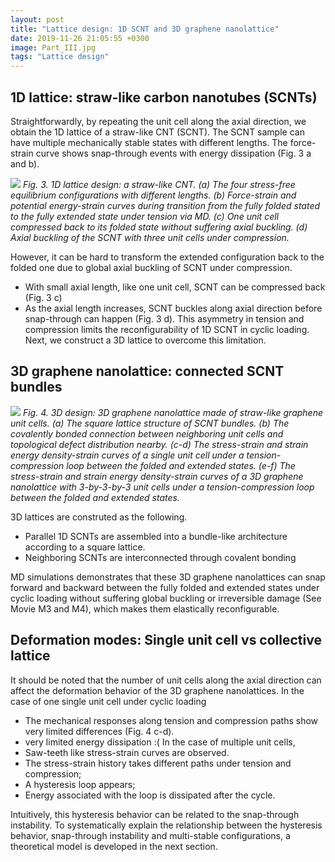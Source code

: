 ```yaml
---
layout: post
title: "Lattice design: 1D SCNT and 3D graphene nanolattice"
date: 2019-11-26 21:05:55 +0300
image: Part_III.jpg
tags: "Lattice design"
---
```


## 1D lattice: straw-like carbon nanotubes (SCNTs)

Straightforwardly, by repeating the unit cell along the axial direction, we obtain the 1D lattice of a straw-like CNT (SCNT). The SCNT sample can have multiple mechanically stable states with different lengths. The force-strain curve shows snap-through events with energy dissipation (Fig. 3 a and b).

![]({{site.baseurl}}/images/figures/fig3.jpg)
*Fig. 3. 1D lattice design: a straw-like CNT. (a) The four stress-free equilibrium configurations with different lengths. (b) Force-strain and potential energy-strain curves during transition from the fully folded stated to the fully extended state under tension via MD. (c) One unit cell compressed back to its folded state without suffering axial buckling. (d) Axial buckling of the SCNT with three unit cells under compression.*


However, it can be hard to transform the extended configuration back to the folded one due to global axial buckling of SCNT under compression. 
* With small axial length, like one unit cell, SCNT can be compressed back (Fig. 3 c)
* As the axial length increases, SCNT buckles along axial direction before snap-through can happen (Fig. 3 d).
This asymmetry in tension and compression limits the reconfigurability of 1D SCNT in cyclic loading. 
Next, we construct a 3D lattice to overcome this limitation. 

## 3D graphene nanolattice: connected SCNT bundles

![]({{site.baseurl}}/images/figures/fig4.jpg)
*Fig. 4. 3D design: 3D graphene nanolattice made of straw-like graphene unit cells. (a) The square lattice structure of SCNT bundles. (b) The covalently bonded connection between neighboring unit cells and topological defect distribution nearby. (c-d) The stress-strain and strain energy density-strain curves of a single unit cell under a tension-compression loop between the folded and extended states. (e-f) The stress-strain and strain energy density-strain curves of a 3D graphene nanolattice with 3-by-3-by-3 unit cells under a tension-compression loop between the folded and extended states.*

3D lattices are construted as the following.
* Parallel 1D SCNTs are assembled into a bundle-like architecture according to a square lattice.
* Neighboring SCNTs are interconnected through covalent bonding

MD simulations demonstrates that these 3D graphene nanolattices can snap forward and backward between the fully folded and extended states under cyclic loading without suffering global buckling or irreversible damage (See Movie M3 and M4), which makes them elastically reconfigurable.


## Deformation modes: Single unit cell vs collective lattice
It should be noted that the number of unit cells along the axial direction can affect the deformation behavior of the 3D graphene nanolattices.
In the case of one single unit cell under cyclic loading
* The mechanical responses along tension and compression paths show very limited differences (Fig. 4 c-d).
* very limited energy dissipation :(
In the case of multiple unit cells,
* Saw-teeth like stress-strain curves are observed.  
* The stress-strain history takes different paths under tension and compression;
* A hysteresis loop appears;
* Energy associated with the loop is dissipated after the cycle.

Intuitively, this hysteresis behavior can be related to the snap-through instability. To systematically explain the relationship between the hysteresis behavior, snap-through instability and multi-stable configurations, a theoretical model is developed in the next section. 

<!--
You’ll find this post in your `_posts` directory. Go ahead and edit it and re-build the site to see your changes. You can rebuild the site in many different ways, but the most common way is to run `jekyll serve`, which launches a web server and auto-regenerates your site when a file is updated.

To add new posts, simply add a file in the `_posts` directory that follows the convention `YYYY-MM-DD-name-of-post.ext` and includes the necessary front matter. Take a look at the source for this post to get an idea about how it works.

Jekyll also offers powerful support for code snippets:

{% highlight ruby %}
def print_hi(name)
  puts "Hi, #{name}"
end
print_hi('Tom')
#=> prints 'Hi, Tom' to STDOUT.
{% endhighlight %}

Check out the [Jekyll docs][jekyll-docs] for more info on how to get the most out of Jekyll. File all bugs/feature requests at [Jekyll’s GitHub repo][jekyll-gh]. If you have questions, you can ask them on [Jekyll Talk][jekyll-talk].

[jekyll-docs]: https://jekyllrb.com/docs/home
[jekyll-gh]:   https://github.com/jekyll/jekyll
[jekyll-talk]: https://talk.jekyllrb.com/
-->
